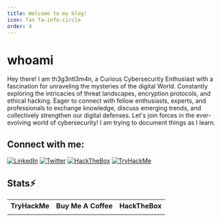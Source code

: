 ```yaml
---
title: Welcome to my blog!
icon: fas fa-info-circle
order: 4
---
```


# whoami 

Hey there! 
I am th3g3ntl3m4n, a Curious Cybersecurity Enthusiast with a fascination for unraveling the mysteries of the digital World. Constantly exploring the intricacies of threat landscapes, encryption protocols, and ethical hacking. Eager to connect with fellow enthusiasts, experts, and professionals to exchange knowledge, discuss emerging trends, and collectively strengthen our digital defenses. Let's join forces in the ever-evolving world of cybersecurity!
I am trying to document things as I learn.

## Connect with me:
 [![LinkedIn](https://img.shields.io/badge/LinkedIn-James-blue?style=flat-square&logo=linkedin)](https://www.linkedin.com/in/james-macharia-117306201/)
 [![Twitter](https://img.shields.io/badge/Twitter-Th3g3ntl3m4n-blue?style=flat-square&logo=twitter)](https://www.twitter.com/i_amslimjimmy/)
 [![HackTheBox](https://img.shields.io/badge/HackTheBox-th3g3ntl3m4nx0-lime?style=flat-square&logo=hackthebox)](https://app.hackthebox.com/profile/852823)
 [![TryHackMe](https://img.shields.io/badge/TryHackMe-Jimmywach-red?style=flat-square&logo=tryhackme)](https://tryhackme.com/p/Jimmywach)


## Stats⚡ 
<table>
  <tr>
  <th>TryHackMe</th>
    <th>Buy Me A Coffee</th>
    <th>HackTheBox</th>
    </tr>
    <tr>
  <td>
<script src="https://tryhackme.com/badge/280861"></script>
</td>
<td>
<script src="https://cdnjs.buymeacoffee.com/1.0.0/button.prod.min.js" data-name="bmc-button" data-slug="th3g3ntl3m4nX0" data-color="#FFDD00" data-emoji=""  data-font="Cookie" data-text="Buy me a coffee" data-outline-color="#000000" data-font-color="#000000" data-coffee-color="#ffffff" ></script>
</td>
<td>
<script src="https://www.hackthebox.eu/badge/852823"></script>
</td>
  </tr>
</table>
